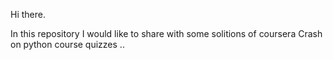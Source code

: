 Hi there.

In this repository I would like to share with some solitions of coursera Crash on python course quizzes ..



